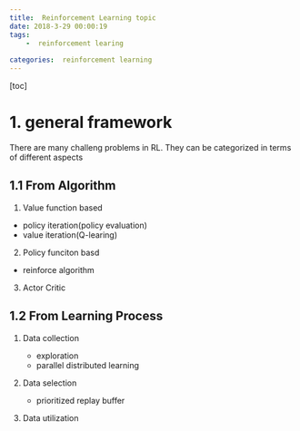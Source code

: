 ```yaml
---
title:  Reinforcement Learning topic 
date: 2018-3-29 00:00:19
tags:
    -  reinforcement learing
  
categories:  reinforcement learning
---
```

 [toc]
 # 1. general framework
 There are many challeng problems in RL. They can be categorized in terms of different aspects
 
 ## 1.1 From Algorithm 
 1. Value function based
 - policy iteration(policy evaluation)
 - value iteration(Q-learing)
 2. Policy funciton basd
  - reinforce algorithm
 3. Actor Critic

## 1.2 From Learning Process

  1. Data collection
      * exploration
      * parallel distributed learning
    
  2. Data selection
      * prioritized replay buffer
  3. Data utilization
 